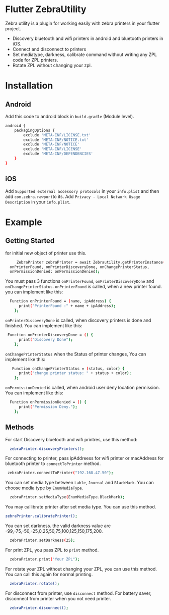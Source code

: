 # Flutter ZebraUtility



Zebra utility is a plugin for working easily with zebra printers in your flutter project.

  - Discovery bluetooth and wifi printers in android and bluetooth printers in iOS.
  - Connect and disconnect to printers
  - Set mediatype, darkness, calibrate command without writing any ZPL code for ZPL printers.
  - Rotate ZPL without changing your zpl.


# Installation

## Android

Add this code to android block in `build.gradle` (Module level).

```sh
android {
    packagingOptions {
        exclude 'META-INF/LICENSE.txt'
        exclude 'META-INF/NOTICE.txt'
        exclude 'META-INF/NOTICE'
        exclude 'META-INF/LICENSE'
        exclude 'META-INF/DEPENDENCIES'
    }
}
```
## iOS
Add `Supported external accessory protocols` in your `info.plist` and then add `com.zebra.rawport`to its.
Add `Privacy - Local Network Usage Description` in your `info.plist`.
# Example
## Getting Started
for initial new object of printer use this.
```sh
     ZebraPrinter zebraPrinter = await Zebrautility.getPrinterInstance(
  onPrinterFound, onPrinterDiscoveryDone, onChangePrinterStatus,
  onPermissionDenied: onPermissionDenied);
```

You must pass 3 functions `onPrinterFound`, `onPrinterDiscoveryDone` and `onChangePrinterStatus`.
`onPrinterFound` is called, when a new printer found. you can implement like this:
```sh
  Function onPrinterFound = (name, ipAddress) {
      print("PrinterFound :" + name + ipAddress);
    };
```
`onPrinterDiscoveryDone` is called, when discovery printers is done and finished. You can implement like this:
```sh
 Function onPrinterDiscoveryDone = () {
      print("Discovery Done");
    };
```
`onChangePrinterStatus` when the Status of printer changes, You can implement like this:
```sh
   Function onChangePrinterStatus = (status, color) {
      print("change printer status: " + status + color);
    };
```
`onPermissionDenied` is called, when android user deny location permission. You can implement like this:
```sh
  Function onPermissionDenied = () {
      print("Permission Deny.");
    };
```
## Methods
For start Discovery bluetooth and wifi printres, use this method:
```sh
  zebraPrinter.discoveryPrinters();
```
For connecting to printer, pass ipAddreess for wifi printer or macAddress for bluetooth printer to `connectToPrinter` method.
```sh
 zebraPrinter.connectToPrinter("192.168.47.50");
```
You can set media type between `Lable`, `Journal` and `BlackMark`. You can choose media type by `EnumMediaType`.
```sh
  zebraPrinter.setMediaType(EnumMediaType.BlackMark);
```
You may callibrate printer after set media type. You can use this method.
```sh
zebraPrinter.calibratePrinter();
```
You can set darkness. the valid darkness value are -99,-75,-50,-25,0,25,50,75,100,125,150,175,200.
```sh
  zebraPrinter.setDarkness(25);
```
For print ZPL, you pass ZPL to `print` method.
```sh
  zebraPrinter.print("Your ZPL");
```
For rotate your ZPL without changing your ZPL, you can use this method. You can call this again for normal printing.
```sh
  zebraPrinter.rotate();
```
For disconnect from printer, use `disconnect` method. For battery saver, disconnect from printer when you not need printer.
```sh
  zebraPrinter.disconnect();
```
